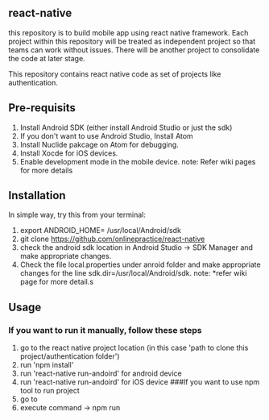 
## react-native
this repository is to build mobile app using react native framework. Each project within this repository will be treated as independent project so that teams can work without issues. There will be another project to consolidate the code at later stage.

This repository contains react native code as set of projects like authentication.

## Pre-requisits
1. Install Android SDK (either install Android Studio or just the sdk)
2. If you don't want to use Android Studio, Install Atom
3. Install Nuclide pakcage on Atom for debugging. 
4. Install Xocde for iOS devices. 
5. Enable development mode in the mobile device. 
note: Refer wiki pages for more details


## Installation

In simple way, try this from your terminal:
1. export ANDROID_HOME= /usr/local/Android/sdk
2. git clone https://github.com/onlinepractice/react-native
3. check the android sdk location in Android Studio -> SDK Manager and make appropriate changes.
4. Check the file local.properties under anroid folder and make appropriate changes for the line sdk.dir=/usr/local/Android/sdk.
note: *refer wiki page for more detail.s

## Usage
### If you want to run it manually, follow these steps
1. go to the react native project location (in this case 'path to clone this project/authentication folder')
2. run 'npm install'
3. run 'react-native run-andoird' for android device
4. run 'react-native run-andoird' for iOS device
###If you want to use npm tool to run project
1. go to <project location>
2. execute command -> npm run <script name> (just execute npm run on terminal)
2.1 Scripts available in authentication via `npm run-script`:
2.1.1  npm run set-env (to set the environment like $ANDROID_HOME, $PATH)
2.1.2  npm runrun-android (to install node modules and execute command react-native run-android)
2.1.3  npm runrun-android-with-bundle (to install android bundle node modules and execute command react-native run-android)
2.1.4  npm run run-ios (to install node modules and execute command react-native run-android)
  

## Contributors
1. Sanjeev Vaishya
2. Piyush Gupta
